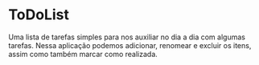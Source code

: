 # ToDoList
Uma lista de tarefas simples para nos auxiliar no dia a dia com algumas tarefas. Nessa aplicação podemos adicionar, renomear e excluir os itens, assim como também marcar como realizada.

